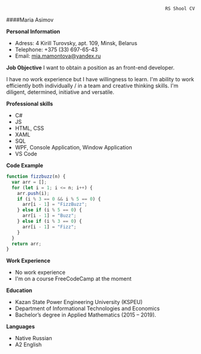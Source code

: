                                                                RS Shool CV

####Maria Asimov

**Personal Information**

- Adress: 4 Kirill Turovsky, apt. 109, Minsk, Belarus
- Telephone: +375 (33) 697-65-43
- Email: <mia.mamontova@yandex.ru>

**Job Objective**
I want to obtain a position as an front-end developer.

I have no work experience but I have willingness to learn.
I'm ability to work efficiently both individually / in a team and creative thinking skills. I'm diligent, determined, initiative and versatile.

**Professional skills**

- C#
- JS
- HTML, CSS
- XAML
- SQL
- WPF, Console Application, Window Application
- VS Code

**Code Example**

```js
function fizzbuzz(n) {
  var arr = [];
  for (let i = 1; i <= n; i++) {
    arr.push(i);
    if (i % 3 == 0 && i % 5 == 0) {
      arr[i - 1] = "FizzBuzz";
    } else if (i % 5 == 0) {
      arr[i - 1] = "Buzz";
    } else if (i % 3 == 0) {
      arr[i - 1] = "Fizz";
    }
  }
  return arr;
}
```

**Work Experience**

- No work experience
- I'm on a course FreeCodeCamp at the moment

**Education**

- Kazan State Power Engineering University (KSPEU)
- Department of Informational Technologies and Economics
- Bachelor’s degree in Applied Mathematics (2015 – 2019).

**Languages**

- Native Russian
- A2 English
